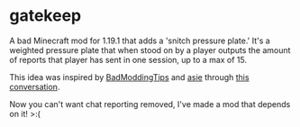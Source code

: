 # gatekeep
A bad Minecraft mod for 1.19.1 that adds a 'snitch pressure plate.' It's a weighted pressure 
plate that when stood on by a player outputs the amount of reports that player has sent in one 
session, up to a max of 15. 

This idea was inspired by [BadModdingTips](https://twitter.com/BadModdingTips) and 
[asie](https://twitter.com/cbrzeszczot) through 
[this conversation](https://twitter.com/cbrzeszczot/status/1553662135472984066).

Now you can't want chat reporting removed, I've made a mod that depends on it! >:(